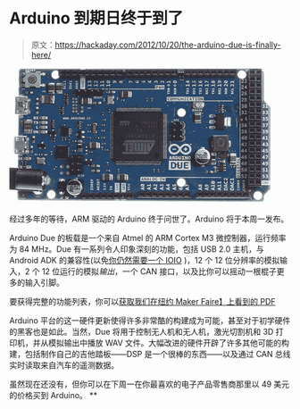 # Arduino 到期日终于到了

> 原文：<https://hackaday.com/2012/10/20/the-arduino-due-is-finally-here/>

![](img/6dedccfd770ba52d653578e8ce7c6ac9.png "due")

经过多年的等待，ARM 驱动的 Arduino 终于问世了。Arduino 将于本周一发布。

Arduino Due 的板载是一个来自 Atmel 的 ARM Cortex M3 微控制器，运行频率为 84 MHz。Due 有一系列令人印象深刻的功能，包括 USB 2.0 主机，与 Android ADK 的兼容性(以免[你仍然需要一个 IOIO](http://hackaday.com/tag/ioio/) )，12 个 12 位分辨率的模拟输入，2 个 12 位运行的模拟*输出*，一个 CAN 接口，以及比你可以摇动一根棍子更多的输入引脚。

要获得完整的功能列表，你可以[获取我们在](http://hackaday.com/wp-content/uploads/2012/10/due.pdf)[纽约 Maker Faire】上看到的 PDF](http://hackaday.com/2012/10/03/finally-an-arm-powered-arduino/)

Arduino 平台的这一硬件更新使得许多非常酷的构建成为可能，甚至对于初学硬件的黑客也是如此。当然，Due 将用于控制无人机和无人机，激光切割机和 3D 打印机，并从模拟输出中播放 WAV 文件。大幅改进的硬件开辟了许多其他可能的构建，包括制作自己的吉他踏板——DSP 是一个很棒的东西——以及通过 CAN 总线实时读取来自汽车的遥测数据。

虽然现在还没有，但你可以在下周一在你最喜欢的电子产品零售商那里以 49 美元的价格买到 Arduino。 **